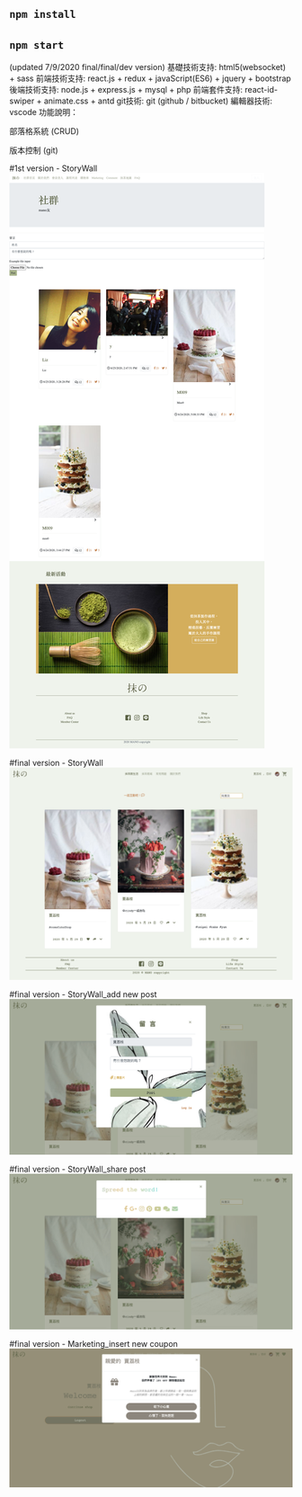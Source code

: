 ## `npm install`

## `npm start`

(updated 7/9/2020 final/final/dev version)
基礎技術支持: html5(websocket) + sass
前端技術支持: react.js + redux + javaScript(ES6) + jquery + bootstrap
後端技術支持: node.js + express.js + mysql + php
前端套件支持: react-id-swiper + animate.css + antd
git技術: git (github / bitbucket)
編輯器技術: vscode
功能說明：

部落格系統 (CRUD)

版本控制 (git)

#1st version - StoryWall
![image](https://github.com/lizchia/mano_react/blob/master/screencapture-localhost-3000-life-story-2020-06-25-16_26_34.png)

#final version - StoryWall
![image](https://github.com/lizchia/mano_react/blob/master/story.png)

#final version - StoryWall_add new post
![image](https://github.com/lizchia/mano_react/blob/master/addnote.png)

#final version - StoryWall_share post
![image](https://github.com/lizchia/mano_react/blob/master/share.png)

#final version - Marketing_insert new coupon
![image](https://github.com/lizchia/mano_react/blob/master/gift.png)

